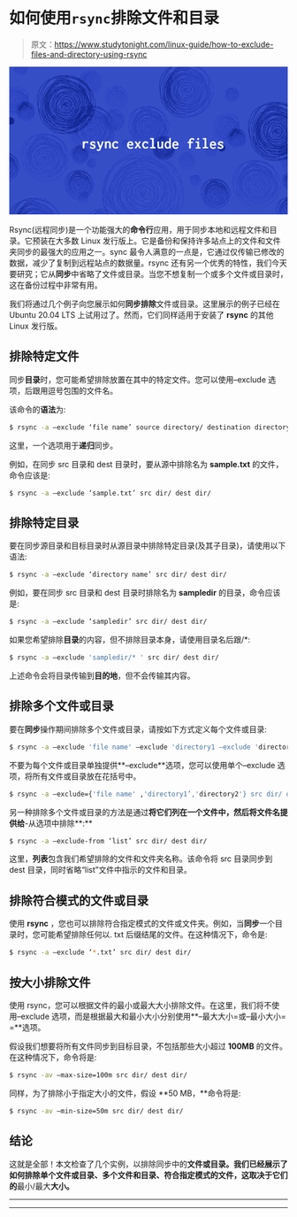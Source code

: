 # 如何使用`rsync`排除文件和目录

> 原文：<https://www.studytonight.com/linux-guide/how-to-exclude-files-and-directory-using-rsync>

![rsync](img/b3ba0972d93bca52d53e970a38f7aa25.png)

Rsync(远程同步)是一个功能强大的**命令行**应用，用于同步本地和远程文件和目录。它预装在大多数 Linux 发行版上。它是备份和保持许多站点上的文件和文件夹同步的最强大的应用之一。sync 最令人满意的一点是，它通过仅传输已修改的数据，减少了复制到远程站点的数据量。rsync 还有另一个优秀的特性，我们今天要研究；它从**同步**中省略了文件或目录。当您不想复制一个或多个文件或目录时，这在备份过程中非常有用。

我们将通过几个例子向您展示如何**同步排除**文件或目录。这里展示的例子已经在 Ubuntu 20.04 LTS 上试用过了。然而，它们同样适用于安装了 **rsync** 的其他 Linux 发行版。

## 排除特定文件

同步**目录**时，您可能希望排除放置在其中的特定文件。您可以使用–exclude 选项，后跟用逗号包围的文件名。

该命令的**语法**为:

```sh
$ rsync -a —exclude ‘file name’ source directory/ destination directory/
```

这里，一个选项用于**递归**同步。

例如，在同步 src 目录和 dest 目录时，要从源中排除名为 **sample.txt** 的文件，命令应该是:

```sh
$ rsync -a —exclude ‘sample.txt’ src dir/ dest dir/
```

## 排除特定目录

要在同步源目录和目标目录时从源目录中排除特定目录(及其子目录)，请使用以下语法:

```sh
$ rsync -a —exclude ‘directory name’ src dir/ dest dir/
```

例如，要在同步 src 目录和 dest 目录时排除名为 **sampledir** 的目录，命令应该是:

```sh
$ rsync -a —exclude ‘sampledir’ src dir/ dest dir/
```

如果您希望排除**目录**的内容，但不排除目录本身，请使用目录名后跟/*:

```sh
$ rsync -a —exclude 'sampledir/* ' src dir/ dest dir/
```

上述命令会将目录传输到**目的地**，但不会传输其内容。

## 排除多个文件或目录

要在**同步**操作期间排除多个文件或目录，请按如下方式定义每个文件或目录:

```sh
$ rsync -a —exclude 'file name' —exclude 'directory1 —exclude 'directory2' src dir/ dest dir/
```

不要为每个文件或目录单独提供**–exclude**选项，您可以使用单个–exclude 选项，将所有文件或目录放在花括号中。

```sh
$ rsync -a —exclude={'file name' ,'directory1’,'directory2'} src dir/ dest dir/
```

另一种排除多个文件或目录的方法是通过**将它们列在一个文件中，然后将文件名提供给**-从选项中排除**:**

```sh
$ rsync -a —exclude-from ‘list’ src dir/ dest dir/
```

这里，**列表**包含我们希望排除的文件和文件夹名称。该命令将 src 目录同步到 dest 目录，同时省略“list”文件中指示的文件和目录。

## 排除符合模式的文件或目录

使用 **rsync** ，您也可以排除符合指定模式的文件或文件夹。例如，当**同步**一个目录时，您可能希望排除任何以. txt 后缀结尾的文件。在这种情况下，命令是:

```sh
$ rsync -a —exclude ‘*.txt’ src dir/ dest dir/
```

## 按大小排除文件

使用 rsync，您可以根据文件的最小或最大大小排除文件。在这里，我们将不使用–exclude 选项，而是根据最大和最小大小分别使用**–最大大小=<MB>或–最小大小= =<MB>**选项。

假设我们想要将所有文件同步到目标目录，不包括那些大小超过 **100MB** 的文件。在这种情况下，命令将是:

```sh
$ rsync -av —max-size=100m src dir/ dest dir/
```

同样，为了排除小于指定大小的文件，假设 **50 MB，**命令将是:

```sh
$ rsync -av —min-size=50m src dir/ dest dir/
```

## 结论

这就是全部！本文检查了几个实例，以排除同步中的**文件或目录。我们已经展示了如何排除单个文件或目录、多个文件和目录、符合指定模式的文件，这取决于它们的**最小/最大**大小。**

* * *

* * *